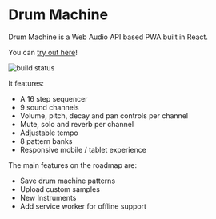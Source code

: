 # Drum Machine

Drum Machine is a Web Audio API based PWA built in React.

You can [try out here](https://mattbridgeman.github.io/drum-machine/)!

![build status](https://img.shields.io/travis/MattBridgeman/drum-machine.svg)

It features:

- A 16 step sequencer
- 9 sound channels
- Volume, pitch, decay and pan controls per channel
- Mute, solo and reverb per channel
- Adjustable tempo
- 8 pattern banks
- Responsive mobile / tablet experience

The main features on the roadmap are:

- Save drum machine patterns
- Upload custom samples
- New Instruments
- Add service worker for offline support
